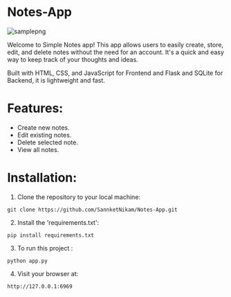 # Notes-App

![samplepng](https://user-images.githubusercontent.com/77570082/215031889-c8320a27-1102-4e14-94e3-bdc1cf7425f3.png)

Welcome to Simple Notes app! This app allows users to easily create, store, edit, and delete notes without the need for an account. It's a quick and easy way to keep track of your thoughts and ideas.

Built with HTML, CSS, and JavaScript for Frontend and Flask and SQLite for Backend, it is lightweight and fast.

# Features:
- Create new notes.
- Edit existing notes.
- Delete selected note.
- View all notes.

# Installation:
1. Clone the repository to your local machine:
```
git clone https://github.com/SannketNikam/Notes-App.git
```

2. Install the 'requirements.txt':
```
pip install requirements.txt
```

3. To run this project :
```
python app.py
```

4. Visit your browser at:
```
http://127.0.0.1:6969
```
